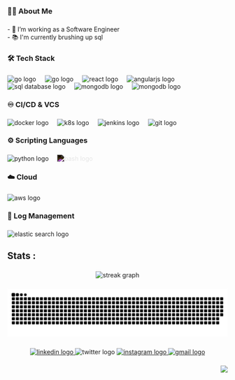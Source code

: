 <!-- <h1 align="left">Hey there 👋</h1> -->

###

<h3 align="left">👩‍💻  About Me</h3>

###

<p align="left">- 🔭 I’m working as a Software Engineer<br>- 📚 I'm currently brushing up sql</p>

###

<h3 align="left">🛠 Tech Stack</h3>

###

<div align="left">
  <img src="https://cdn.jsdelivr.net/gh/devicons/devicon/icons/go/go-original-wordmark.svg" height="40" alt="go logo"  />
  <img width="12" />
  <img src="https://cdn.jsdelivr.net/gh/devicons/devicon@latest/icons/java/java-plain-wordmark.svg" height="40" alt="go logo"  />
  <img width="12" />
  <img src="https://cdn.jsdelivr.net/gh/devicons/devicon/icons/react/react-original.svg" height="40" alt="react logo"  />
  <img width="12" />
  <img src="https://cdn.jsdelivr.net/gh/devicons/devicon/icons/angularjs/angularjs-original.svg" height="40" alt="angularjs logo"  />
  <img width="12" />
  <img src="https://cdn.jsdelivr.net/gh/devicons/devicon@latest/icons/postgresql/postgresql-original-wordmark.svg" height="40" alt="sql database logo" />
  <img width="12" />
  <img src="https://cdn.jsdelivr.net/gh/devicons/devicon/icons/mongodb/mongodb-original.svg" height="40" alt="mongodb logo"  />
  <img width="12" />
  <img src="https://cdn.jsdelivr.net/gh/devicons/devicon/icons/redis/redis-original.svg" height="40" alt="mongodb logo"  />
  <img width="12" />
</div>

###

<h3 align="left">♾️ CI/CD & VCS</h3>

###

<div align="left">
  <img src="https://cdn.jsdelivr.net/gh/devicons/devicon/icons/docker/docker-plain-wordmark.svg" height="40" alt="docker logo"  />
  <img width="12" />
  <img src="https://cdn.jsdelivr.net/gh/devicons/devicon/icons/kubernetes/kubernetes-plain-wordmark.svg" height="42" alt="k8s logo"  />
  <img width="12" />
  <img src="https://cdn.jsdelivr.net/gh/devicons/devicon/icons/jenkins/jenkins-original.svg" height="40" alt="jenkins logo"  />
  <img width="12" />
  <img src="https://cdn.jsdelivr.net/gh/devicons/devicon/icons/git/git-original.svg" height="40" alt="git logo"  />
  <img width="12" />
</div>

###

<h3 align="left">⚙️ Scripting Languages</h3>

###

<div align="left">
  <img src="https://cdn.jsdelivr.net/gh/devicons/devicon/icons/python/python-original.svg" height="40" alt="python logo"  />
  <img width="12" />
  <img src="https://cdn.jsdelivr.net/gh/devicons/devicon/icons/bash/bash-original.svg" height="40" alt="bash logo"  style="filter: invert(100%);"/>
  <img width="12" />
</div>

###

<h3 align="left">☁️ Cloud</h3>

###

<div align="left">
  <img src="https://cdn.jsdelivr.net/gh/devicons/devicon/icons/amazonwebservices/amazonwebservices-plain-wordmark.svg" height="40" alt="aws logo"  />
  <img width="12" />
</div>

###

<h3 align="left">📃 Log Management</h3>

###

<div align="left">
  <img src="https://cdn.jsdelivr.net/gh/devicons/devicon/icons/elasticsearch/elasticsearch-original.svg" height="36" alt="elastic search logo" />
  <img width="12" />
</div>

###

<h2 align="left">Stats :</h2>

###

<div align="center">
  <img src="https://streak-stats.demolab.com?user=vedashruta&locale=en&mode=daily&theme=dark&hide_border=false&border_radius=5&order=3" height="220" alt="streak graph"  />
</div>

###

<img src="https://raw.githubusercontent.com/vedashruta/vedashruta/output/snake.svg" alt="Snake animation" />

###

<div align="center">
 <a href="https://www.linkedin.com/in/vedashrutha-ds">
   <img src="https://raw.githubusercontent.com/maurodesouza/profile-readme-generator/master/src/assets/icons/social/linkedin/default.svg" width="52" height="40" alt="linkedin logo"/>
 </a> 
 <a>
    <img src="https://raw.githubusercontent.com/maurodesouza/profile-readme-generator/master/src/assets/icons/social/twitter/default.svg" width="52" height="40" alt="twitter logo"/>
 </a>
 <a href="instagram.com/vedashruta">
   <img src="https://raw.githubusercontent.com/maurodesouza/profile-readme-generator/master/src/assets/icons/social/instagram/default.svg" width="52" height="40" alt="instagram logo"  />
 </a>
 <a href="mailto:vedashrutabhat@gmail.com">
     <img src="https://raw.githubusercontent.com/maurodesouza/profile-readme-generator/master/src/assets/icons/social/gmail/default.svg" width="52" height="40" alt="gmail logo" />
 </a> 
</div>

###

<div align="right">

[![](https://visitcount.itsvg.in/api?id=vedashruta&icon=0&color=0)](https://visitcount.itsvg.in)

</div>

###
